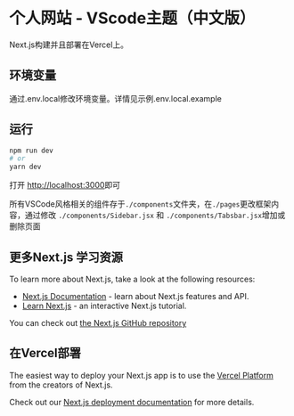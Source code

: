 # 个人网站 - VScode主题（中文版）

Next.js构建并且部署在Vercel上。

<!-- ![vscode-portfolio banner](https://imgur.com/YTNNknY.png) -->

## 环境变量

通过.env.local修改环境变量。详情见示例.env.local.example

## 运行

```bash
npm run dev
# or
yarn dev
```

打开 [http://localhost:3000](http://localhost:3000)即可

所有VSCode风格相关的组件存于`./components`文件夹，在`./pages`更改框架内容，通过修改 `./components/Sidebar.jsx` 和 `./components/Tabsbar.jsx`增加或删除页面

## 更多Next.js 学习资源

To learn more about Next.js, take a look at the following resources:

- [Next.js Documentation](https://nextjs.org/docs) - learn about Next.js features and API.
- [Learn Next.js](https://nextjs.org/learn) - an interactive Next.js tutorial.

You can check out [the Next.js GitHub repository](https://github.com/vercel/next.js/)

## 在Vercel部署

The easiest way to deploy your Next.js app is to use the [Vercel Platform](https://vercel.com/new?utm_medium=default-template&filter=next.js&utm_source=create-next-app&utm_campaign=create-next-app-readme) from the creators of Next.js.

Check out our [Next.js deployment documentation](https://nextjs.org/docs/deployment) for more details.
